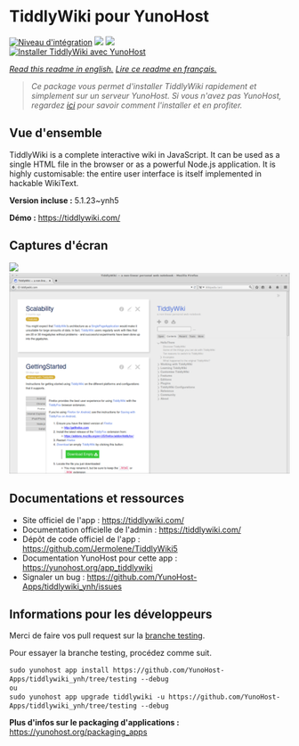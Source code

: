 # TiddlyWiki pour YunoHost

[![Niveau d'intégration](https://dash.yunohost.org/integration/tiddlywiki.svg)](https://dash.yunohost.org/appci/app/tiddlywiki) ![](https://ci-apps.yunohost.org/ci/badges/tiddlywiki.status.svg) ![](https://ci-apps.yunohost.org/ci/badges/tiddlywiki.maintain.svg)  
[![Installer TiddlyWiki avec YunoHost](https://install-app.yunohost.org/install-with-yunohost.svg)](https://install-app.yunohost.org/?app=tiddlywiki)

*[Read this readme in english.](./README.md)*
*[Lire ce readme en français.](./README_fr.md)*

> *Ce package vous permet d'installer TiddlyWiki rapidement et simplement sur un serveur YunoHost.
Si vous n'avez pas YunoHost, regardez [ici](https://yunohost.org/#/install) pour savoir comment l'installer et en profiter.*

## Vue d'ensemble

TiddlyWiki is a complete interactive wiki in JavaScript. It can be used as a single HTML file in the browser or as a powerful Node.js application. It is highly customisable: the entire user interface is itself implemented in hackable WikiText.

**Version incluse :** 5.1.23~ynh5

**Démo :** https://tiddlywiki.com/

## Captures d'écran

![](./doc/screenshots/.DS_Store)
![](./doc/screenshots/screenshot.png)

## Documentations et ressources

* Site officiel de l'app : https://tiddlywiki.com/
* Documentation officielle de l'admin : https://tiddlywiki.com/
* Dépôt de code officiel de l'app : https://github.com/Jermolene/TiddlyWiki5
* Documentation YunoHost pour cette app : https://yunohost.org/app_tiddlywiki
* Signaler un bug : https://github.com/YunoHost-Apps/tiddlywiki_ynh/issues

## Informations pour les développeurs

Merci de faire vos pull request sur la [branche testing](https://github.com/YunoHost-Apps/tiddlywiki_ynh/tree/testing).

Pour essayer la branche testing, procédez comme suit.
```
sudo yunohost app install https://github.com/YunoHost-Apps/tiddlywiki_ynh/tree/testing --debug
ou
sudo yunohost app upgrade tiddlywiki -u https://github.com/YunoHost-Apps/tiddlywiki_ynh/tree/testing --debug
```

**Plus d'infos sur le packaging d'applications :** https://yunohost.org/packaging_apps